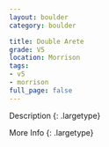 ```yaml
---
layout: boulder
category: boulder

title: Double Arete
grade: V5
location: Morrison
tags:
- v5
- morrison
full_page: false
---
```



Description
{: .largetype}


More Info
{: .largetype}

